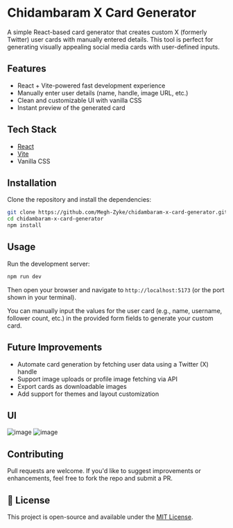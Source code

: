 # Chidambaram X Card Generator

A simple React-based card generator that creates custom X (formerly Twitter) user cards with manually entered details. This tool is perfect for generating visually appealing social media cards with user-defined inputs.

## Features

- React + Vite-powered fast development experience
- Manually enter user details (name, handle, image URL, etc.)
- Clean and customizable UI with vanilla CSS
- Instant preview of the generated card

## Tech Stack

- [React](https://reactjs.org/)
- [Vite](https://vitejs.dev/)
- Vanilla CSS

## Installation

Clone the repository and install the dependencies:

```bash
git clone https://github.com/Megh-Zyke/chidambaram-x-card-generator.git
cd chidambaram-x-card-generator
npm install
```



## Usage

Run the development server:

```bash
npm run dev
```

Then open your browser and navigate to `http://localhost:5173` (or the port shown in your terminal).

You can manually input the values for the user card (e.g., name, username, follower count, etc.) in the provided form fields to generate your custom card.

## Future Improvements

- Automate card generation by fetching user data using a Twitter (X) handle
- Support image uploads or profile image fetching via API
- Export cards as downloadable images
- Add support for themes and layout customization

##  UI
![image](https://github.com/user-attachments/assets/618ad111-d434-45bf-874e-55c573ec09d4)
![image](https://github.com/user-attachments/assets/1ca7cb9d-40bc-4de7-b2c4-2b875ffce88a)




##  Contributing

Pull requests are welcome. If you'd like to suggest improvements or enhancements, feel free to fork the repo and submit a PR.

## 🪪 License

This project is open-source and available under the [MIT License](LICENSE).

